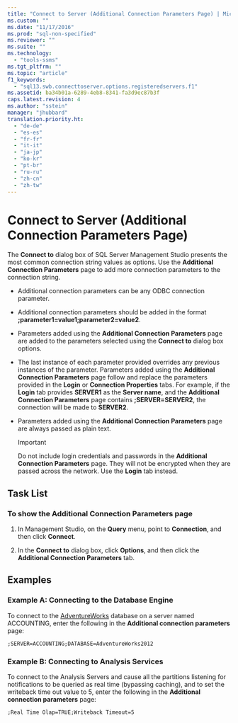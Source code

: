 ```yaml
---
title: "Connect to Server (Additional Connection Parameters Page) | Microsoft Docs"
ms.custom: ""
ms.date: "11/17/2016"
ms.prod: "sql-non-specified"
ms.reviewer: ""
ms.suite: ""
ms.technology: 
  - "tools-ssms"
ms.tgt_pltfrm: ""
ms.topic: "article"
f1_keywords: 
  - "sql13.swb.connecttoserver.options.registeredservers.f1"
ms.assetid: ba34b01a-6289-4eb8-8341-fa3d9ec87b3f
caps.latest.revision: 4
ms.author: "sstein"
manager: "jhubbard"
translation.priority.ht: 
  - "de-de"
  - "es-es"
  - "fr-fr"
  - "it-it"
  - "ja-jp"
  - "ko-kr"
  - "pt-br"
  - "ru-ru"
  - "zh-cn"
  - "zh-tw"
---
```

# Connect to Server (Additional Connection Parameters Page)
The **Connect to** dialog box of SQL Server Management Studio presents the most common connection string values as options. Use the **Additional Connection Parameters** page to add more connection parameters to the connection string.  
  
-   Additional connection parameters can be any ODBC connection parameter.  
  
-   Additional connection parameters should be added in the format **;parameter1=value1;parameter2=value2**.  
  
-   Parameters added using the **Additional Connection Parameters** page are added to the parameters selected using the **Connect to** dialog box options.  
  
-   The last instance of each parameter provided overrides any previous instances of the parameter. Parameters added using the **Additional Connection Parameters** page follow and replace the parameters provided in the **Login** or **Connection Properties** tabs. For example, if the **Login** tab provides **SERVER1** as the **Server name**, and the **Additional Connection Parameters** page contains **;SERVER=SERVER2**, the connection will be made to **SERVER2**.  
  
-   Parameters added using the **Additional Connection Parameters** page are always passed as plain text.  
  
    > [!IMPORTANT]  
    > Do not include login credentials and passwords in the **Additional Connection Parameters** page. They will not be encrypted when they are passed across the network. Use the **Login** tab instead.  
  
## Task List  
  
### To show the Additional Connection Parameters page  
  
1.  In Management Studio, on the **Query** menu, point to **Connection**, and then click **Connect**.  
  
2.  In the **Connect to** dialog box, click **Options**, and then click the **Additional Connection Parameters** tab.  
  
## Examples  
  
### Example A: Connecting to the Database Engine  
To connect to the [AdventureWorks](http://msftdbprodsamples.codeplex.com/) database on a server named ACCOUNTING, enter the following in the **Additional connection parameters** page:  
  
```  
;SERVER=ACCOUNTING;DATABASE=AdventureWorks2012  
```  
  
### Example B: Connecting to Analysis Services  
To connect to the Analysis Servers and cause all the partitions listening for notifications to be queried as real time (bypassing caching), and to set the writeback time out value to 5, enter the following in the **Additional connection parameters** page:  
  
```  
;Real Time Olap=TRUE;Writeback Timeout=5  
```  
  
